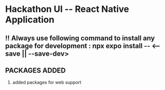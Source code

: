 # Hackathon UI -- React Native Application

## !! Always use following command to install any package for development : npx expo install <some-package> -- <--save || --save-dev> 

## PACKAGES ADDED
<ol>
  <li> added packages for web support
</ol>